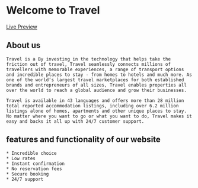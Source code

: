 # Welcome to Travel
<a href="https://vigorous-lichterman-bb9e5d.netlify.app/">Live Preview</a>
## About us
    Travel is a By investing in the technology that helps take the friction out of travel, Travel seamlessly connects millions of travellers with memorable experiences, a range of transport options and incredible places to stay - from homes to hotels and much more. As one of the world’s largest travel marketplaces for both established brands and entrepreneurs of all sizes, Travel enables properties all over the world to reach a global audience and grow their businesses.

    Travel is available in 43 languages and offers more than 28 million total reported accommodation listings, including over 6.2 million listings alone of homes, apartments and other unique places to stay. No matter where you want to go or what you want to do, Travel makes it easy and backs it all up with 24/7 customer support.


## features and functionality of our website
    * Incredible choice
    * Low rates
    * Instant confirmation
    * No reservation fees
    * Secure booking
    * 24/7 support
